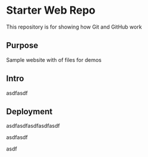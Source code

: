 # Starter Web Repo

This repository is for showing how Git and GitHub work

## Purpose

Sample website with of files for demos

## Intro

asdfasdf

## Deployment

asdfasdfasdfasdfasdf

asdfasdf

asdf
